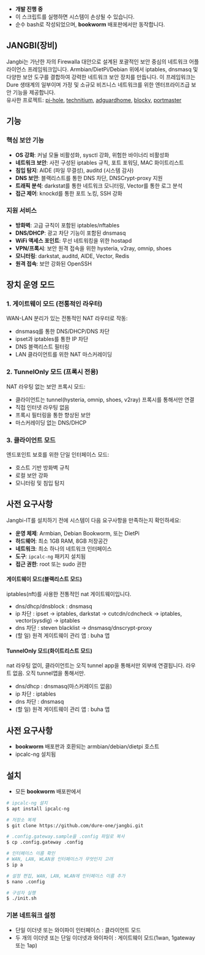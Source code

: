 - **개발 진행 중**
- 이 스크립트를 실행하면 시스템이 손상될 수 있습니다.
- 순수 bash로 작성되었으며, **bookworm** 배포판에서만 동작합니다.

## JANGBI(장비)

Jangbi는 가난한 자의 Firewalla 대안으로 설계된 포괄적인 보안 중심의 네트워크 어플라이언스 프레임워크입니다. Armbian/DietPi/Debian 위에서 iptables, dnsmasq 및 다양한 보안 도구를 결합하여 강력한 네트워크 보안 장치를 만듭니다. 이 프레임워크는 Dure 생태계의 일부이며 가정 및 소규모 비즈니스 네트워크를 위한 엔터프라이즈급 보안 기능을 제공합니다.<br/>
유사한 프로젝트: [pi-hole](https://pi-hole.net/), [technitium](https://technitium.com/dns/), [adguardhome](https://github.com/AdguardTeam/AdGuardHome), [blocky](https://github.com/0xERR0R/blocky), [portmaster](https://github.com/safing/portmaster?tab=readme-ov-file)

## 기능

### 핵심 보안 기능
- **OS 강화**: 커널 모듈 비활성화, sysctl 강화, 위험한 바이너리 비활성화
- **네트워크 보안**: 사전 구성된 iptables 규칙, 포트 포워딩, MAC 화이트리스트
- **침입 탐지**: AIDE (파일 무결성), auditd (시스템 감사)
- **DNS 보안**: 블랙리스트를 통한 DNS 차단, DNSCrypt-proxy 지원
- **트래픽 분석**: darkstat를 통한 네트워크 모니터링, Vector를 통한 로그 분석
- **접근 제어**: knockd를 통한 포트 노킹, SSH 강화

### 지원 서비스
- **방화벽**: 고급 규칙이 포함된 iptables/nftables
- **DNS/DHCP**: 광고 차단 기능이 포함된 dnsmasq
- **WiFi 액세스 포인트**: 무선 네트워킹을 위한 hostapd
- **VPN/프록시**: 보안 원격 접속을 위한 hysteria, v2ray, omnip, shoes
- **모니터링**: darkstat, auditd, AIDE, Vector, Redis
- **원격 접속**: 보안 강화된 OpenSSH

## 장치 운영 모드

### 1. 게이트웨이 모드 (전통적인 라우터)
WAN-LAN 분리가 있는 전통적인 NAT 라우터로 작동:
- dnsmasq를 통한 DNS/DHCP/DNS 차단
- ipset과 iptables를 통한 IP 차단
- DNS 블랙리스트 필터링
- LAN 클라이언트를 위한 NAT 마스커레이딩

### 2. TunnelOnly 모드 (프록시 전용)
NAT 라우팅 없는 보안 프록시 모드:
- 클라이언트는 tunnel(hysteria, omnip, shoes, v2ray) 프록시를 통해서만 연결
- 직접 인터넷 라우팅 없음
- 프록시 필터링을 통한 향상된 보안
- 마스커레이딩 없는 DNS/DHCP

### 3. 클라이언트 모드
엔드포인트 보호를 위한 단일 인터페이스 모드:
- 호스트 기반 방화벽 규칙
- 로컬 보안 강화
- 모니터링 및 침입 탐지

## 사전 요구사항

Jangbi-IT를 설치하기 전에 시스템이 다음 요구사항을 만족하는지 확인하세요:

- **운영 체제**: Armbian, Debian Bookworm, 또는 DietPi
- **하드웨어**: 최소 1GB RAM, 8GB 저장공간
- **네트워크**: 최소 하나의 네트워크 인터페이스
- **도구**: `ipcalc-ng` 패키지 설치됨
- **접근 권한**: root 또는 sudo 권한

#### 게이트웨이 모드(블랙리스트 모드)
iptables(nft)를 사용한 전통적인 nat 게이트웨이입니다.

* dns/dhcp/dnsblock : dnsmasq
* ip 차단 : ipset -> iptables, darkstat -> cutcdn/cdncheck -> iptables, vector(sysdig) -> iptables
* dns 차단 : steven blacklist -> dnsmasq/dnscrypt-proxy
* (할 일) 원격 게이트웨이 관리 앱 : buha 앱

#### TunnelOnly 모드(화이트리스트 모드)
nat 라우팅 없이, 클라이언트는 오직 tunnel app을 통해서만 외부에 연결됩니다. 라우트 없음. 오직 tunnel앱을 통해서만.

* dns/dhcp : dnsmasq(마스커레이드 없음)
* ip 차단 : iptables
* dns 차단 : dnsmasq
* (할 일) 원격 게이트웨이 관리 앱 : buha 앱

## 사전 요구사항
- **bookworm** 배포판과 호환되는 armbian/debian/dietpi 호스트
- ipcalc-ng 설치됨

## 설치
- 모든 **bookworm** 배포판에서

```bash
# ipcalc-ng 설치
$ apt install ipcalc-ng

# 저장소 복제
$ git clone https://github.com/dure-one/jangbi.git

# .config.gateway.sample을 .config 파일로 복사
$ cp .config.gateway .config

# 인터페이스 이름 확인
# WAN, LAN, WLAN용 인터페이스가 무엇인지 고려
$ ip a

# 설정 편집, WAN, LAN, WLAN에 인터페이스 이름 추가
$ nano .config

# 구성자 실행
$ ./init.sh
```

### 기본 네트워크 설정
* 단일 이더넷 또는 와이파이 인터페이스 : 클라이언트 모드
* 두 개의 이더넷 또는 단일 이더넷과 와이파이 : 게이트웨이 모드(1wan, 1gateway 또는 1ap)